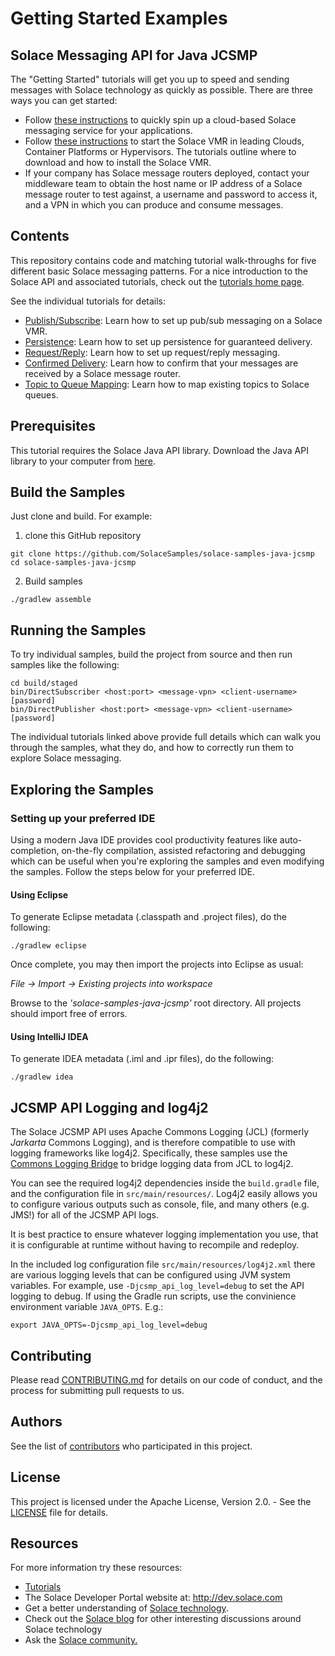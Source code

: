 # Getting Started Examples
## Solace Messaging API for Java JCSMP

The "Getting Started" tutorials will get you up to speed and sending messages with Solace technology as quickly as possible. There are three ways you can get started:

- Follow [these instructions](https://console.solace.cloud/login/new-account?product=tutorials) to quickly spin up a cloud-based Solace messaging service for your applications.
- Follow [these instructions](https://docs.solace.com/Solace-SW-Broker-Set-Up/Setting-Up-SW-Brokers.htm) to start the Solace VMR in leading Clouds, Container Platforms or Hypervisors. The tutorials outline where to download and how to install the Solace VMR.
- If your company has Solace message routers deployed, contact your middleware team to obtain the host name or IP address of a Solace message router to test against, a username and password to access it, and a VPN in which you can produce and consume messages.

## Contents

This repository contains code and matching tutorial walk-throughs for five different basic Solace messaging patterns. For a nice introduction to the Solace API and associated tutorials, check out the [tutorials home page](https://tutorials.solace.dev/jcsmp/).

See the individual tutorials for details:

- [Publish/Subscribe](https://tutorials.solace.dev/jcsmp/publish-subscribe): Learn how to set up pub/sub messaging on a Solace VMR.
- [Persistence](https://tutorials.solace.dev/jcsmp/persistence-with-queues): Learn how to set up persistence for guaranteed delivery.
- [Request/Reply](https://tutorials.solace.dev/jcsmp/request-reply): Learn how to set up request/reply messaging.
- [Confirmed Delivery](https://tutorials.solace.dev/jcsmp/confirmed-delivery): Learn how to confirm that your messages are received by a Solace message router.
- [Topic to Queue Mapping](https://tutorials.solace.dev/jcsmp/topic-to-queue-mapping): Learn how to map existing topics to Solace queues.

## Prerequisites

This tutorial requires the Solace Java API library. Download the Java API library to your computer from [here](solace.com/downloads/).

## Build the Samples

Just clone and build. For example:

  1. clone this GitHub repository
```
git clone https://github.com/SolaceSamples/solace-samples-java-jcsmp
cd solace-samples-java-jcsmp
```
  2. Build samples
  
  ```
  ./gradlew assemble
  ```

## Running the Samples

To try individual samples, build the project from source and then run samples like the following:

```
cd build/staged
bin/DirectSubscriber <host:port> <message-vpn> <client-username> [password]
bin/DirectPublisher <host:port> <message-vpn> <client-username> [password]
```

The individual tutorials linked above provide full details which can walk you through the samples, what they do, and how to correctly run them to explore Solace messaging.

## Exploring the Samples

### Setting up your preferred IDE

Using a modern Java IDE provides cool productivity features like auto-completion, on-the-fly compilation, assisted refactoring and debugging which can be useful when you're exploring the samples and even modifying the samples. Follow the steps below for your preferred IDE.

#### Using Eclipse

To generate Eclipse metadata (.classpath and .project files), do the following:

    ./gradlew eclipse

Once complete, you may then import the projects into Eclipse as usual:

 *File -> Import -> Existing projects into workspace*

Browse to the *'solace-samples-java-jcsmp'* root directory. All projects should import
free of errors.

#### Using IntelliJ IDEA

To generate IDEA metadata (.iml and .ipr files), do the following:

    ./gradlew idea


## JCSMP API Logging and log4j2

The Solace JCSMP API uses Apache Commons Logging (JCL) (formerly _Jarkarta_ Commons Logging), and is therefore compatible to use with logging frameworks like log4j2.
Specifically, these samples use the [Commons Logging Bridge](https://logging.apache.org/log4j/log4j-2.4/log4j-jcl/index.html) to bridge logging data from JCL to log4j2.

You can see the required log4j2 dependencies inside the `build.gradle` file, and the configuration file in `src/main/resources/`.  Log4j2 easily allows you to configure various outputs such
as console, file, and many others (e.g. JMS!) for all of the JCSMP API logs.

It is best practice to ensure whatever logging implementation you use, that it is configurable at runtime without having to recompile and redeploy.

In the included log configuration file `src/main/resources/log4j2.xml` there are various logging levels that can be configured using JVM system variables.  For example,
use `-Djcsmp_api_log_level=debug` to set the API logging to debug.  If using the Gradle run scripts, use the convinience environment variable `JAVA_OPTS`.  E.g.:

```
export JAVA_OPTS=-Djcsmp_api_log_level=debug
```
 

## Contributing

Please read [CONTRIBUTING.md](CONTRIBUTING.md) for details on our code of conduct, and the process for submitting pull requests to us.

## Authors

See the list of [contributors](https://github.com/SolaceSamples/solace-samples-java-jcsmp/contributors) who participated in this project.

## License

This project is licensed under the Apache License, Version 2.0. - See the [LICENSE](LICENSE) file for details.

## Resources

For more information try these resources:

- [Tutorials](https://tutorials.solace.dev/)
- The Solace Developer Portal website at: http://dev.solace.com
- Get a better understanding of [Solace technology](http://dev.solace.com/tech/).
- Check out the [Solace blog](http://solace.com/blog/) for other interesting discussions around Solace technology
- Ask the [Solace community.](https://solace.community)

